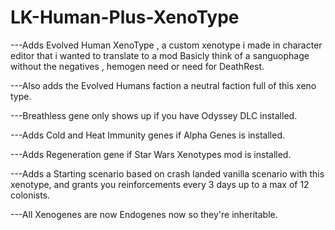 # LK-Human-Plus-XenoType
---Adds Evolved Human XenoType , a custom xenotype i made in character editor that i wanted to translate to a mod Basicly think of a sanguophage without the negatives , hemogen need or need for DeathRest.  

---Also adds the Evolved Humans faction a neutral faction full of this xeno type.  

---Breathless gene only shows up if you have Odyssey DLC installed. 

---Adds Cold and Heat Immunity genes if Alpha Genes is installed. 

---Adds Regeneration gene if Star Wars Xenotypes mod is installed.

---Adds a Starting scenario based on crash landed vanilla scenario with this xenotype, and grants you reinforcements every 3 days up to a max of 12 colonists.

---All Xenogenes are now Endogenes now so they're inheritable.
